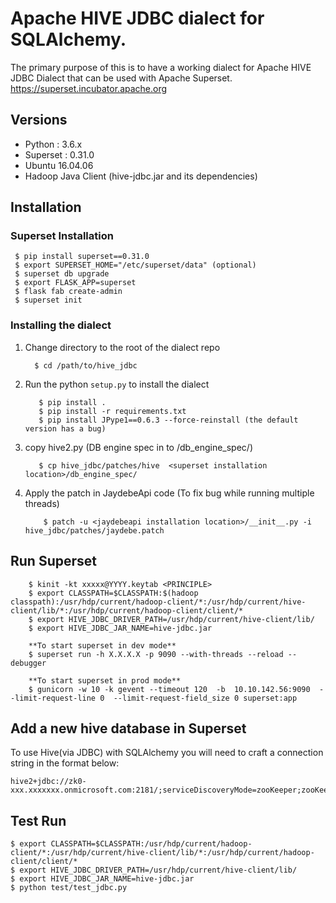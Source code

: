 # Apache HIVE JDBC dialect for SQLAlchemy.
The primary purpose of this is to have a working dialect for Apache HIVE JDBC Dialect that can be used with Apache Superset.
https://superset.incubator.apache.org

## Versions  

 - Python : 3.6.x
 - Superset : 0.31.0
 - Ubuntu 16.04.06
 - Hadoop Java Client (hive-jdbc.jar and its dependencies)

## Installation

### Superset Installation

     $ pip install superset==0.31.0
     $ export SUPERSET_HOME="/etc/superset/data" (optional)
     $ superset db upgrade
     $ export FLASK_APP=superset
     $ flask fab create-admin
     $ superset init

### Installing the dialect 

1. Change directory to the root of the dialect repo

         $ cd /path/to/hive_jdbc
          
2. Run the python `setup.py` to install the dialect

          $ pip install .
          $ pip install -r requirements.txt
          $ pip install JPype1==0.6.3 --force-reinstall (the default version has a bug)

3.  copy hive2.py (DB engine spec in to  <superset installation location>/db_engine_spec/)

           $ cp hive_jdbc/patches/hive  <superset installation location>/db_engine_spec/
4. Apply the patch in JaydebeApi code (To fix bug while running multiple threads)
           
           $ patch -u <jaydebeapi installation location>/__init__.py -i  hive_jdbc/patches/jaydebe.patch

## Run Superset

        $ kinit -kt xxxxx@YYYY.keytab <PRINCIPLE>
        $ export CLASSPATH=$CLASSPATH:$(hadoop classpath):/usr/hdp/current/hadoop-client/*:/usr/hdp/current/hive-client/lib/*:/usr/hdp/current/hadoop-client/client/*
        $ export HIVE_JDBC_DRIVER_PATH=/usr/hdp/current/hive-client/lib/
        $ export HIVE_JDBC_JAR_NAME=hive-jdbc.jar

        **To start superset in dev mode**
        $ superset run -h X.X.X.X -p 9090 --with-threads --reload --debugger
        
        **To start superset in prod mode**
        $ gunicorn -w 10 -k gevent --timeout 120  -b  10.10.142.56:9090  --limit-request-line 0  --limit-request-field_size 0 superset:app

## Add a new hive database in Superset
        
To use Hive(via JDBC) with SQLAlchemy you will need to craft a connection string in the format below:

```
hive2+jdbc://zk0-xxx.xxxxxxx.onmicrosoft.com:2181/;serviceDiscoveryMode=zooKeeper;zooKeeperNamespace=hiveserver2
```

## Test Run
 
    $ export CLASSPATH=$CLASSPATH:/usr/hdp/current/hadoop-client/*:/usr/hdp/current/hive-client/lib/*:/usr/hdp/current/hadoop-client/client/*
    $ export HIVE_JDBC_DRIVER_PATH=/usr/hdp/current/hive-client/lib/
    $ export HIVE_JDBC_JAR_NAME=hive-jdbc.jar
    $ python test/test_jdbc.py
 

